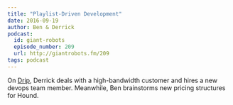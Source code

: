 ```yaml
---
title: "Playlist-Driven Development"
date: 2016-09-19
author: Ben & Derrick
podcast:
  id: giant-robots
  episode_number: 209
  url: http://giantrobots.fm/209
tags: podcast
---
```


On [Drip](https://www.drip.co), Derrick deals with a high-bandwidth customer and hires a new devops team member. Meanwhile, Ben brainstorms new pricing structures for Hound.
